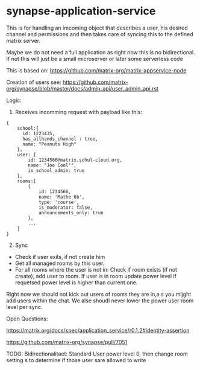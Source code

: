# synapse-application-service

This is for handling an imcoming  object that describes a user, his desired channel and permissions and then takes care of syncing this to the defined matrix server.

Maybe we do not need a full application as right now this is no bidirectional. If not this will just be a small microserver or later some serverless code


This is based on: https://github.com/matrix-org/matrix-appservice-node

Creation of users see: https://github.com/matrix-org/synapse/blob/master/docs/admin_api/user_admin_api.rst

Logic:

1. Receives incomming request with payload like this:

```
{ 
    school:{
      id: 1223435,
      has_allhands_channel : true,
      name: "Peanuts High"
    },
    user: {
        id: 1234566@matrix.schul-cloud.org,
        name: "Joe Cool"",
        is_school_admin: true
    },
    rooms:[
        {
            id: 1234566,
            name: 'Mathe 6b',
            type: 'course',
            is_moderator: false,
            announcements_only: true
        },
        ...
    ]
}
```

2. Sync

- Check if user exits, if not create him
- Get all managed rooms by this user.
- For all rooms where the user is not in: Check if room exists (if not create), add user to room. If user is in room update power level if requetsed power level is higher than current one.

Right now we should not kick out users of rooms they are in,a s you mijght add users within the chat. We alse shoudl never lower the power user room level per sync.


Open Questions:

https://matrix.org/docs/spec/application_service/r0.1.2#identity-assertion

https://github.com/matrix-org/synapse/pull/7051

TODO: Bidirectionalitaet: Standard User power level 0, then change room setting s to determine if those user sare allowed to write
